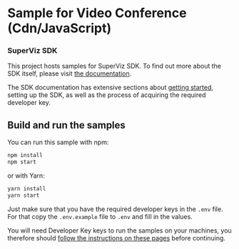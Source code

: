 # Sample for Video Conference (Cdn/JavaScript)

### SuperViz SDK

This project hosts samples for SuperViz SDK. To find out more about the SDK itself, please visit [the documentation](https://docs.superviz.com/).

The SDK documentation has extensive sections about [getting started](https://docs.superviz.com/getting-started/quickstart), setting up the SDK, as well as the process of acquiring the required developer key.

## Build and run the samples

You can run this sample with npm:

```bash
npm install
npm start
```

or with Yarn:

```bash
yarn install
yarn start
```

Just make sure that you have the required developer keys in the `.env` file. For that copy the `.env.example` file to `.env` and fill in the values.

You will need Developer Key keys to run the samples on your machines, you therefore should [follow the instructions on these pages](https://docs.superviz.com/getting-started/setting-account) before continuing.
